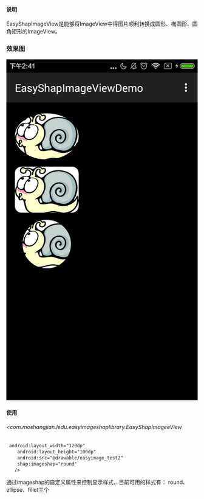 #### 说明
 EasyShapImageView是能够将ImageView中得图片顺利转换成圆形、椭圆形、圆角矩形的ImageVIew。
###  效果图
 ![](https://github.com/flyme2012/EasyImageShapImage/blob/master/showimage.png)

####  使用

######  <com.moshangjian.ledu.easyimageshaplibrary.EasyShapImageeView
	 android:layout_width="120dp"
        android:layout_height="100dp"
        android:src="@drawable/easyimage_test2"
        shap:imageshap="round"
       />

通过imageshap的自定义属性来控制显示样式，目前可用的样式有：
round、ellipse、fillet三个